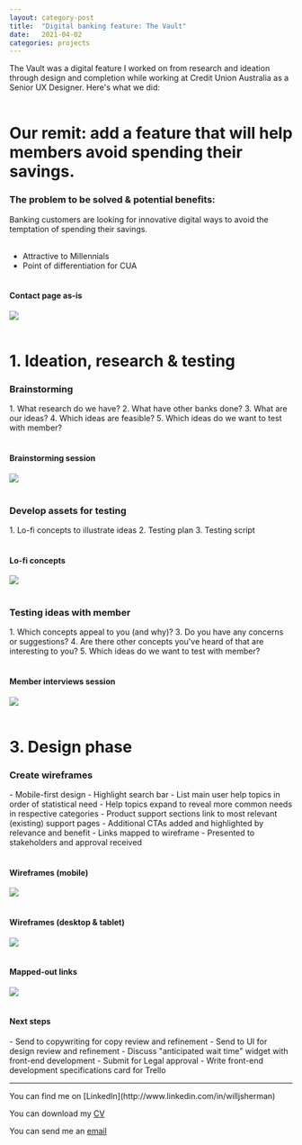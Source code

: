 ```yaml
---
layout: category-post
title:  "Digital banking feature: The Vault"
date:   2021-04-02
categories: projects
---
```

The Vault was a digital feature I worked on from research and ideation through design and completion while working at Credit Union Australia as a Senior UX Designer. Here's what we did:<br><br>

<h1>Our remit: add a feature that will help members avoid spending their savings.</h1>

<h3>The problem to be solved & potential benefits:</h3>
Banking customers are looking for innovative digital ways to avoid the temptation of spending their savings. <br><br>

- Attractive to Millennials
- Point of differentiation for CUA
<br><br>
<h4>Contact page as-is</h4>
<img src="/images/portfolio/CUA_contact/contact.png"><br><br>



<h1>1. Ideation, research & testing</h1>

<h3>Brainstorming</h3>
1. What research do we have?
2. What have other banks done?
3. What are our ideas?
4. Which ideas are feasible?
5. Which ideas do we want to test with member?
<br><br>
<h4>Brainstorming session</h4>
<img src="/images/portfolio/CUA_contact/comp.png"><br><br>


<h3>Develop assets for testing</h3>
1. Lo-fi concepts to illustrate ideas
2. Testing plan
3. Testing script
<br><br>
<h4>Lo-fi concepts</h4>
<img src="/images/portfolio/CUA_contact/comp.png"><br><br>

<h3>Testing ideas with member</h3>
1. Which concepts appeal to you (and why)?
3. Do you have any concerns or suggestions?
4. Are there other concepts you've heard of that are interesting to you?
5. Which ideas do we want to test with member?
<br><br>
<h4>Member interviews session</h4>
<img src="/images/portfolio/CUA_contact/comp.png"><br><br>


<h1>3. Design phase</h1>

<h3>Create wireframes</h3>
- Mobile-first design
- Highlight search bar
- List main user help topics in order of statistical need
- Help topics expand to reveal more common needs in respective categories
- Product support sections link to most relevant (existing) support pages
- Additional CTAs added and highlighted by relevance and benefit
- Links mapped to wireframe
- Presented to stakeholders and approval received
<br><br>
<h4>Wireframes (mobile)</h4>
<img src="/images/portfolio/CUA_contact/wireframe_mobile.png"><br><br>

<h4>Wireframes (desktop & tablet)</h4>
<img src="/images/portfolio/CUA_contact/wireframe_desktop_tablet.png"><br><br>

<h4>Mapped-out links</h4>
<img src="/images/portfolio/CUA_contact/linkmap.png"><br><br>

<h4>Next steps</h4>
- Send to copywriting for copy review and refinement
- Send to UI for design review and refinement
- Discuss "anticipated wait time" widget with front-end development
- Submit for Legal approval
- Write front-end development specifications card for Trello


<br>
<hr>
You can find me on [LinkedIn](http://www.linkedin.com/in/willjsherman)

You can download my [CV](../Will_Sherman_resume.pdf)

You can send me an [email](mailto:Will@willjsherman.com)
